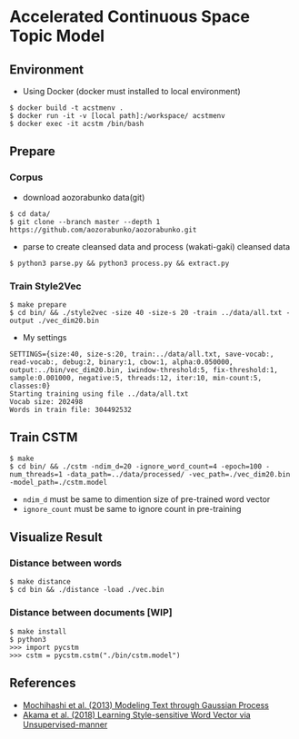 # Accelerated Continuous Space Topic Model

## Environment

- Using Docker (docker must installed to local environment)

```
$ docker build -t acstmenv .
$ docker run -it -v [local path]:/workspace/ acstmenv
$ docker exec -it acstm /bin/bash
```

## Prepare

### Corpus

- download aozorabunko data(git)

```
$ cd data/
$ git clone --branch master --depth 1 https://github.com/aozorabunko/aozorabunko.git
```

- parse to create cleansed data and process (wakati-gaki) cleansed data

```
$ python3 parse.py && python3 process.py && extract.py
```

### Train Style2Vec

```
$ make prepare
$ cd bin/ && ./style2vec -size 40 -size-s 20 -train ../data/all.txt -output ./vec_dim20.bin
```

- My settings

```
SETTINGS={size:40, size-s:20, train:../data/all.txt, save-vocab:, read-vocab:, debug:2, binary:1, cbow:1, alpha:0.050000, output:../bin/vec_dim20.bin, iwindow-threshold:5, fix-threshold:1, sample:0.001000, negative:5, threads:12, iter:10, min-count:5, classes:0}
Starting training using file ../data/all.txt
Vocab size: 202498
Words in train file: 304492532
```

## Train CSTM

```
$ make
$ cd bin/ && ./cstm -ndim_d=20 -ignore_word_count=4 -epoch=100 -num_threads=1 -data_path=../data/processed/ -vec_path=./vec_dim20.bin -model_path=./cstm.model
```

- `ndim_d` must be same to dimention size of pre-trained word vector
- `ignore_count` must be same to ignore count in pre-training

## Visualize Result

### Distance between words

```
$ make distance
$ cd bin && ./distance -load ./vec.bin
```

### Distance between documents [WIP]

```
$ make install
$ python3
>>> import pycstm
>>> cstm = pycstm.cstm("./bin/cstm.model")
```

## References

- [Mochihashi et al. (2013) Modeling Text through Gaussian Process](http://chasen.org/~daiti-m/paper/nl213cstm.pdf)
- [Akama et al. (2018) Learning Style-sensitive Word Vector via Unsupervised-manner](https://www.jstage.jst.go.jp/article/pjsai/JSAI2018/0/JSAI2018_1N203/_article/-char/ja/)
